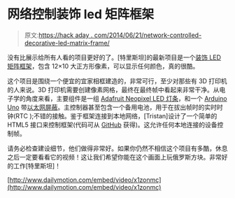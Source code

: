 # 网络控制装饰 led 矩阵框架

> 原文:[https://hack aday . com/2014/06/21/network-controlled-decorative-led-matrix-frame/](https://hackaday.com/2014/06/21/network-controlled-decorative-led-matrix-frame/)

没有比展示给所有人看的项目更好的了。[特里斯坦]的最新项目是一个[装饰 LED 矩阵框架](http://www.viesurip.fr/en/2014/06/17/un-cadre-en-couleurs/)，包含 12×10 大正方形像素，可以显示任何颜色，真的很酷。

这个项目是围绕一个便宜的宜家相框建造的，非常可行，至少对那些有 3D 打印机的人来说。3D 打印机需要创建像素网格，最终在最终帧中看起来非常干净。从电子学的角度来看，主要组件是一组 [Adafruit Neopixel LED 灯条](https://www.adafruit.com/products/1461)，和一个 [Arduino Uno](http://arduino.cc/en/Main/arduinoBoardUno) 带[以太网屏蔽](http://arduino.cc/en/Main/ArduinoEthernetShield)。主控制器甚至包含一个备用电池，用于在拔出帧时的实时时钟(RTC );不错的接触。鉴于框架连接到本地网络，[Tristan]设计了一个简单的 HTML5 接口来控制框架(代码可从 [GitHub](https://github.com/twisterss/CadreCouleurs/tree/master/cadre/web) 获得)。这允许任何本地连接的设备控制帧。

请务必检查建设细节，他们做得非常好。如果你仍然不相信这个项目有多酷，休息之后一定要看看它的视频！这让我们希望你能在这个画面上玩俄罗斯方块。非常好的工作[特里斯坦]！

[http://www.dailymotion.com/embed/video/x1zonmc](http://www.dailymotion.com/embed/video/x1zonmc)
